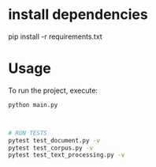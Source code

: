 # install dependencies 
pip install -r requirements.txt


# Usage
To run the project, execute:
```bash
python main.py



# RUN TESTS 
pytest test_document.py -v
pytest test_corpus.py -v
pytest test_text_processing.py -v